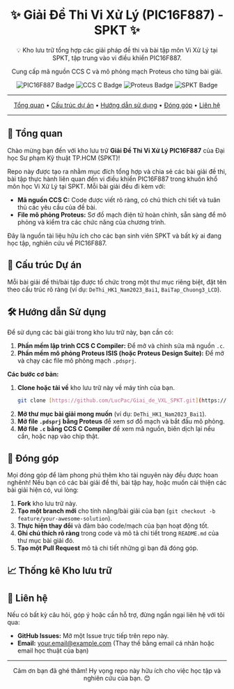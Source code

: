 <div align="center">
  <h1>✨ Giải Đề Thi Vi Xử Lý (PIC16F887) - SPKT ✨</h1>
  <p>💡 Kho lưu trữ tổng hợp các giải pháp đề thi và bài tập môn Vi Xử Lý tại SPKT, tập trung vào vi điều khiển PIC16F887.</p>
  <p>Cung cấp mã nguồn CCS C và mô phỏng mạch Proteus cho từng bài giải.</p>

  <img src="https://img.shields.io/badge/Vi%20x%E1%BB%AD%20l%C3%BD-PIC16F887-brightgreen?style=for-the-badge&logo=microchip&logoColor=white" alt="PIC16F887 Badge">
  <img src="https://img.shields.io/badge/Ng%C3%B4n%20ng%E1%BB%AF-CCS%20C-blue?style=for-the-badge&logo=c&logoColor=white" alt="CCS C Badge">
  <img src="https://img.shields.io/badge/M%C3%B4%20ph%E1%BB%8Fng-Proteus-orange?style=for-the-badge&logo=proteus&logoColor=white" alt="Proteus Badge">
  <img src="https://img.shields.io/badge/Tr%C6%B0%E1%BB%9Dng-SPKT-red?style=for-the-badge&logo=university&logoColor=white" alt="SPKT Badge">

  ---

  <p>
    <a href="#tổng-quan">Tổng quan</a> •
    <a href="#cấu-trúc-dự-án">Cấu trúc dự án</a> •
    <a href="#hướng-dẫn-sử-dụng">Hướng dẫn sử dụng</a> •
    <a href="#đóng-góp">Đóng góp</a> •
    <a href="#liên-hệ">Liên hệ</a>
  </p>

  ---
</div>

## 🚀 Tổng quan

Chào mừng bạn đến với kho lưu trữ **Giải Đề Thi Vi Xử Lý PIC16F887** của Đại học Sư phạm Kỹ thuật TP.HCM (SPKT)!

Repo này được tạo ra nhằm mục đích tổng hợp và chia sẻ các bài giải đề thi, bài tập thực hành liên quan đến vi điều khiển PIC16F887 trong khuôn khổ môn học Vi Xử Lý tại SPKT. Mỗi bài giải đều đi kèm với:

* **Mã nguồn CCS C:** Code được viết rõ ràng, có chú thích chi tiết và tuân thủ các yêu cầu của đề bài.
* **File mô phỏng Proteus:** Sơ đồ mạch điện tử hoàn chỉnh, sẵn sàng để mô phỏng và kiểm tra các chức năng của chương trình.

Đây là nguồn tài liệu hữu ích cho các bạn sinh viên SPKT và bất kỳ ai đang học tập, nghiên cứu về PIC16F887.

## 📁 Cấu trúc Dự án

Mỗi bài giải đề thi/bài tập được tổ chức trong một thư mục riêng biệt, đặt tên theo cấu trúc rõ ràng (ví dụ: `DeThi_HK1_Nam2023_Bai1`, `BaiTap_Chuong3_LCD`).
## 🛠️ Hướng dẫn Sử dụng

Để sử dụng các bài giải trong kho lưu trữ này, bạn cần có:

1.  **Phần mềm lập trình CCS C Compiler:** Để mở và chỉnh sửa mã nguồn `.c`.
2.  **Phần mềm mô phỏng Proteus ISIS (hoặc Proteus Design Suite):** Để mở và chạy các file mô phỏng mạch `.pdsprj`.

**Các bước cơ bản:**

1.  **Clone hoặc tải về** kho lưu trữ này về máy tính của bạn.
    ```bash
    git clone [https://github.com/LucPac/Giai_de_VXL_SPKT.git](https://github.com/LucPac/Giai_de_VXL_SPKT.git)
    ```
2.  **Mở thư mục bài giải mong muốn** (ví dụ: `DeThi_HK1_Nam2023_Bai1`).
3.  **Mở file `.pdsprj` bằng Proteus** để xem sơ đồ mạch và bắt đầu mô phỏng.
4.  **Mở file `.c` bằng CCS C Compiler** để xem mã nguồn, biên dịch lại nếu cần, hoặc nạp vào chip thật.

## 🤝 Đóng góp

Mọi đóng góp để làm phong phú thêm kho tài nguyên này đều được hoan nghênh! Nếu bạn có các bài giải đề thi, bài tập hay, hoặc muốn cải thiện các bài giải hiện có, vui lòng:

1.  **Fork** kho lưu trữ này.
2.  **Tạo một branch mới** cho tính năng/bài giải của bạn (`git checkout -b feature/your-awesome-solution`).
3.  **Thực hiện thay đổi** và đảm bảo code/mạch của bạn hoạt động tốt.
4.  **Ghi chú thích rõ ràng** trong code và mô tả chi tiết trong `README.md` của thư mục bài giải đó.
5.  **Tạo một Pull Request** mô tả chi tiết những gì bạn đã đóng góp.

## 📈 Thống kê Kho lưu trữ

## 📧 Liên hệ

Nếu có bất kỳ câu hỏi, góp ý hoặc cần hỗ trợ, đừng ngần ngại liên hệ với tôi qua:

* **GitHub Issues:** Mở một Issue trực tiếp trên repo này.
* **Email:** your.email@example.com (Thay thế bằng email cá nhân hoặc email học thuật của bạn)

---

<div align="center">
  <p>Cảm ơn bạn đã ghé thăm! Hy vọng repo này hữu ích cho việc học tập và nghiên cứu của bạn. 😊</p>
</div>
